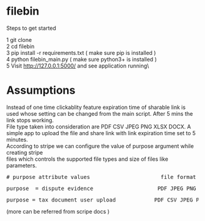 # filebin

Steps to get started

1 git clone\
2 cd filebin\
3 pip install -r requirements.txt ( make sure pip is installed )\
4 python filebin_main.py ( make sure python3+ is installed )\
5 Visit http://127.0.0.1:5000/ and see application running\


# Assumptions
Instead of one time clickablity feature expiration time of sharable link is used whose setting can be changed from the main script. After 5 mins the link stops working.\
File type taken into consideration are PDF CSV JPEG PNG XLSX DOCX. 
A simple app to upload the file and share link with link expiration time set to 5 minutes.\
According to stripe we can configure the value of purpose argument while creating stripe\
files which controls the supported file types and size of files like parameters. 
<pre># purpose attribute values                      file format supported                     Max file size</pre>
<pre>purpose  = dispute_evidence                    PDF JPEG PNG                                8MB</pre>
<pre>purpose = tax_document_user_upload            PDF CSV JPEG PNG XLSX DOCX                  16 MB</pre>

(more can be referred from scripe docs )



